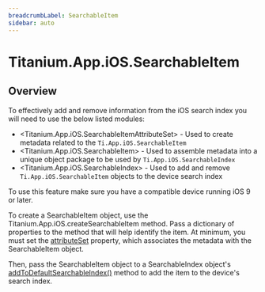 ```yaml
---
breadcrumbLabel: SearchableItem
sidebar: auto
---
```


# Titanium.App.iOS.SearchableItem

<ProxySummary/>

## Overview

To effectively add and remove information from the iOS search index you will need to use the below listed modules:

* <Titanium.App.iOS.SearchableItemAttributeSet> - Used to create metadata related to the `Ti.App.iOS.SearchableItem`
* <Titanium.App.iOS.SearchableItem> - Used to assemble metadata into a unique object package to be used by `Ti.App.iOS.SearchableIndex`
* <Titanium.App.iOS.SearchableIndex> - Used to add and remove `Ti.App.iOS.SearchableItem` objects to the device search index

To use this feature make sure you have a compatible device running iOS 9 or later.

To create a SearchableItem object, use the Titanium.App.iOS.createSearchableItem method.
Pass a dictionary of properties to the method that will help identify the item.
At minimum, you must set the [attributeSet](Titanium.App.iOS.SearchableItem.attributeSet) property, which associates
the metadata with the SearchableItem object.

Then, pass the SearchableItem object to a SearchableIndex object's
[addToDefaultSearchableIndex()](Titanium.App.iOS.SearchableIndex.addToDefaultSearchableIndex) method to add the item
to the device's search index.

<ApiDocs/>
